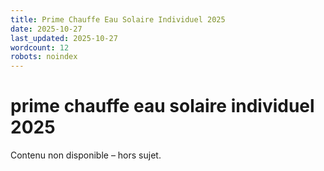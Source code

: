```yaml
---
title: Prime Chauffe Eau Solaire Individuel 2025
date: 2025-10-27
last_updated: 2025-10-27
wordcount: 12
robots: noindex
---
```


# prime chauffe eau solaire individuel 2025

Contenu non disponible – hors sujet.